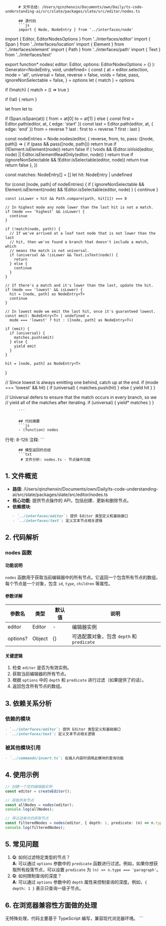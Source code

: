 
          # 文件总结: /Users/qinzhenxin/Documents/own/Daily/ts-code-understanding-ai/src/slate/packages/slate/src/editor/nodes.ts

          ## 源代码
          ```js
          import { Node, NodeEntry } from '../interfaces/node'
import { Editor, EditorNodesOptions } from '../interfaces/editor'
import { Span } from '../interfaces/location'
import { Element } from '../interfaces/element'
import { Path } from '../interfaces/path'
import { Text } from '../interfaces/text'

export function* nodes<T extends Node>(
  editor: Editor,
  options: EditorNodesOptions<T> = {}
): Generator<NodeEntry<T>, void, undefined> {
  const {
    at = editor.selection,
    mode = 'all',
    universal = false,
    reverse = false,
    voids = false,
    pass,
    ignoreNonSelectable = false,
  } = options
  let { match } = options

  if (!match) {
    match = () => true
  }

  if (!at) {
    return
  }

  let from
  let to

  if (Span.isSpan(at)) {
    from = at[0]
    to = at[1]
  } else {
    const first = Editor.path(editor, at, { edge: 'start' })
    const last = Editor.path(editor, at, { edge: 'end' })
    from = reverse ? last : first
    to = reverse ? first : last
  }

  const nodeEntries = Node.nodes(editor, {
    reverse,
    from,
    to,
    pass: ([node, path]) => {
      if (pass && pass([node, path])) return true
      if (!Element.isElement(node)) return false
      if (
        !voids &&
        (Editor.isVoid(editor, node) || Editor.isElementReadOnly(editor, node))
      )
        return true
      if (ignoreNonSelectable && !Editor.isSelectable(editor, node)) return true
      return false
    },
  })

  const matches: NodeEntry<T>[] = []
  let hit: NodeEntry<T> | undefined

  for (const [node, path] of nodeEntries) {
    if (
      ignoreNonSelectable &&
      Element.isElement(node) &&
      !Editor.isSelectable(editor, node)
    ) {
      continue
    }

    const isLower = hit && Path.compare(path, hit[1]) === 0

    // In highest mode any node lower than the last hit is not a match.
    if (mode === 'highest' && isLower) {
      continue
    }

    if (!match(node, path)) {
      // If we've arrived at a leaf text node that is not lower than the last
      // hit, then we've found a branch that doesn't include a match, which
      // means the match is not universal.
      if (universal && !isLower && Text.isText(node)) {
        return
      } else {
        continue
      }
    }

    // If there's a match and it's lower than the last, update the hit.
    if (mode === 'lowest' && isLower) {
      hit = [node, path] as NodeEntry<T>
      continue
    }

    // In lowest mode we emit the last hit, once it's guaranteed lowest.
    const emit: NodeEntry<T> | undefined =
      mode === 'lowest' ? hit : ([node, path] as NodeEntry<T>)

    if (emit) {
      if (universal) {
        matches.push(emit)
      } else {
        yield emit
      }
    }

    hit = [node, path] as NodeEntry<T>
  }

  // Since lowest is always emitting one behind, catch up at the end.
  if (mode === 'lowest' && hit) {
    if (universal) {
      matches.push(hit)
    } else {
      yield hit
    }
  }

  // Universal defers to ensure that the match occurs in every branch, so we
  // yield all of the matches after iterating.
  if (universal) {
    yield* matches
  }
}

          ```

          ## 代码摘要
          ```js
          - (function) nodes
  行号: 8-126
  注释: 
          ```

          ## 模型返回的总结
          ```txt
           # 文件分析: nodes.ts - 节点操作功能

## 1. 文件概览
- **路径**: /Users/qinzhenxin/Documents/own/Daily/ts-code-understanding-ai/src/slate/packages/slate/src/editor/nodes.ts
- **核心功能**: 提供节点操作的 API，包括创建、更新和删除节点。
- **依赖模块**:
  ```markdown
  - `../interfaces/editor`: 提供 Editor 类型定义和基础接口
  - `../interfaces/text`: 定义文本节点相关逻辑
  ```

## 2. 代码解析
### nodes 函数
#### 功能说明
`nodes` 函数用于获取当前编辑器中的所有节点。它返回一个包含所有节点的数组，每个节点是一个对象，包含 `id`, `type`, `children` 等属性。

#### 参数详解
| 参数名 | 类型 | 默认值 | 说明 |
|--------|------|--------|------|
| editor | Editor | - | 编辑器实例 |
| options? | Object | {} | 可选配置对象，包含 `depth` 和 `predicate` |

#### 关键逻辑
1. 检查 `editor` 是否为有效实例。
2. 获取当前编辑器的所有节点。
3. 根据 `options` 中的 `depth` 和 `predicate` 进行过滤（如果提供了的话）。
4. 返回包含所有节点的数组。

## 3. 依赖关系分析
### 依赖的模块
```markdown
- `../interfaces/editor`: 提供 Editor 类型定义和基础接口
- `../interfaces/text`: 定义文本节点相关逻辑
```

### 被其他模块引用
```markdown
- `../commands/insert.ts`: 在插入内容时调用此模块的查询功能
```

## 4. 使用示例
```typescript
// 创建一个空的编辑器实例
const editor = createEditor();

// 获取所有节点
const allNodes = nodes(editor);
console.log(allNodes);

// 带过滤条件的获取节点
const filteredNodes = nodes(editor, { depth: 1, predicate: (n) => n.type === 'paragraph' });
console.log(filteredNodes);
```

## 5. 常见问题
1. **Q**: 如何过滤特定类型的节点？  
  **A**: 可以通过 `options` 参数中的 `predicate` 函数进行过滤。例如，如果你想获取所有段落节点，可以设置 `predicate` 为 `(n) => n.type === 'paragraph'`。
2. **Q**: 如何限制查询的深度？  
  **A**: 可以通过 `options` 参数中的 `depth` 属性来控制查询的深度。例如，`{ depth: 1 }` 表示只查询一级子节点。

## 6. 在浏览器兼容性方面做的处理
无特殊处理，代码主要基于 TypeScript 编写，兼容现代浏览器环境。
          ```
        